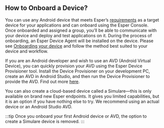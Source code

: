 ## How to Onboard a Device?

You can use any Android device that meets Esper’s [requirements](../requirements/README.md) as a target device for your applications and can onboard using the Esper Console. Once onboarded and assigned a group, you’ll be able to communicate with your device and deploy and test applications on it. During the process of onboarding, an Esper Device Agent will be installed on the device. Please see  [Onboarding your device](../provisioning-methods/README.md) and follow the method best suited to your device and workflow.

If you are an Android developer and wish to use an AVD (Android Virtual Device), you can quickly provision your AVD using the Esper Device Provisioner tool. Install the Device Provisioner on your development PC, create an AVD in Android Studio, and then run the Device Provisioner to provide the AVD. Find out more [here](https://docs.esper.io/home/provisioner.html#provisioning-an-avd).

You can also create a cloud-based device called a Simulare—this is only available on brand new Esper endpoints. It gives you limited capabilities, but it is an option if you have nothing else to try. We recommend using an actual device or an Android Studio AVD.

:::tip
Once you onboard your first Android device or AVD, the option to create a Simulare device is removed.
:::